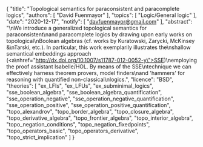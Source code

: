 {
    "title": "Topological semantics for paraconsistent and paracomplete logics",
    "authors": [
        "David Fuenmayor"
    ],
    "topics": [
        "Logic/General logic"
    ],
    "date": "2020-12-17",
    "notify": [
        "davfuenmayor@gmail.com"
    ],
    "abstract": "\nWe introduce a generalized topological semantics for paraconsistent\nand paracomplete logics by drawing upon early works on topological\nBoolean algebras (cf. works by Kuratowski, Zarycki, McKinsey &\nTarski, etc.). In particular, this work exemplarily illustrates the\nshallow semantical embeddings approach (<a\nhref=\"http://dx.doi.org/10.1007/s11787-012-0052-y\">SSE</a>)\nemploying the proof assistant Isabelle/HOL. By means of the SSE\ntechnique we can effectively harness theorem provers, model finders\nand 'hammers' for reasoning with quantified non-classical\nlogics.",
    "licence": "BSD",
    "theories": [
        "ex_LFIs",
        "ex_LFUs",
        "ex_subminimal_logics",
        "sse_boolean_algebra",
        "sse_boolean_algebra_quantification",
        "sse_operation_negative",
        "sse_operation_negative_quantification",
        "sse_operation_positive",
        "sse_operation_positive_quantification",
        "topo_alexandrov",
        "topo_border_algebra",
        "topo_closure_algebra",
        "topo_derivative_algebra",
        "topo_frontier_algebra",
        "topo_interior_algebra",
        "topo_negation_conditions",
        "topo_negation_fixedpoints",
        "topo_operators_basic",
        "topo_operators_derivative",
        "topo_strict_implication"
    ]
}